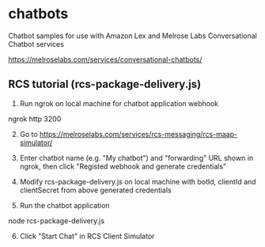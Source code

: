 # chatbots
Chatbot samples for use with Amazon Lex and Melrose Labs Conversational Chatbot services

https://melroselabs.com/services/conversational-chatbots/

## RCS tutorial (rcs-package-delivery.js)

1. Run ngrok on local machine for chatbot application webhook

ngrok http 3200

2. Go to https://melroselabs.com/services/rcs-messaging/rcs-maap-simulator/

3. Enter chatbot name (e.g. "My chatbot") and "forwarding" URL shown in ngrok, then click "Registed webhook and generate credentials"

4. Modify rcs-package-delivery.js on local machine with botId, clientId and clientSecret from above generated credentials

5. Run the chatbot application

node rcs-package-delivery.js

6. Click "Start Chat" in RCS Client Simulator

